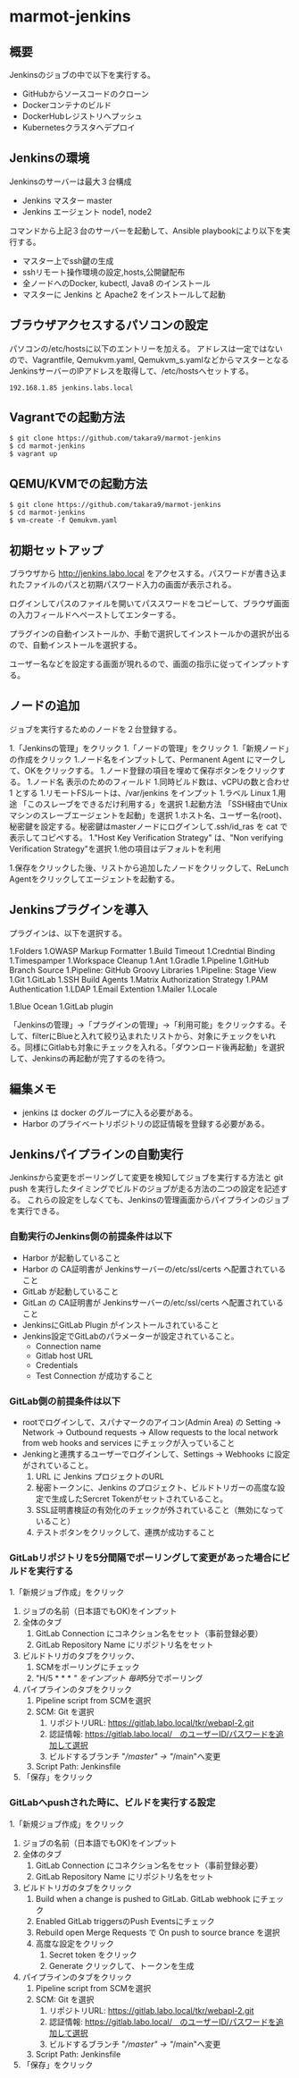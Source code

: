 # marmot-jenkins

## 概要

Jenkinsのジョブの中で以下を実行する。

* GitHubからソースコードのクローン
* Dockerコンテナのビルド
* DockerHubレジストリへプッシュ
* Kubernetesクラスタへデプロイ


## Jenkinsの環境

Jenkinsのサーバーは最大３台構成

* Jenkins マスター  master
* Jenkins エージェント node1, node2


コマンドから上記３台のサーバーを起動して、Ansible playbookにより以下を実行する。

* マスター上でssh鍵の生成
* sshリモート操作環境の設定,hosts,公開鍵配布
* 全ノードへのDocker, kubectl, Java8 のインストール
* マスターに Jenkins と Apache2 をインストールして起動



## ブラウザアクセスするパソコンの設定

パソコンの/etc/hostsに以下のエントリーを加える。
アドレスは一定ではないので、Vagrantfile, Qemukvm.yaml, Qemukvm_s.yamlなどからマスターとなる
JenkinsサーバーのIPアドレスを取得して、/etc/hostsへセットする。

~~~
192.168.1.85 jenkins.labs.local
~~~


## Vagrantでの起動方法

~~~
$ git clone https://github.com/takara9/marmot-jenkins
$ cd marmot-jenkins
$ vagrant up
~~~


## QEMU/KVMでの起動方法

~~~
$ git clone https://github.com/takara9/marmot-jenkins
$ cd marmot-jenkins
$ vm-create -f Qemukvm.yaml
~~~



## 初期セットアップ

ブラウザから http://jenkins.labo.local をアクセスする。パスワードが書き込まれたファイルのパスと初期パスワード入力の画面が表示される。

ログインしてパスのファイルを開いてパススワードをコピーして、ブラウザ画面の入力フィールドへペーストしてエンターする。

プラグインの自動インストールか、手動で選択してインストールかの選択が出るので、自動インストールを選択する。

ユーザー名などを設定する画面が現れるので、画面の指示に従ってインプットする。




## ノードの追加

ジョブを実行するためのノードを２台登録する。

1.「Jenkinsの管理」をクリック
1.「ノードの管理」をクリック
1.「新規ノード」の作成をクリック
1.ノード名をインプットして、Permanent Agent にマークして、OKをクリックする。
1.ノード登録の項目を埋めて保存ボタンをクリックする。
    1.ノード名 表示のためのフィールド
    1.同時ビルド数は、vCPUの数と合わせ 1 とする
    1.リモートFSルートは、/var/jenkins をインプット
    1.ラベル Linux
    1.用途 「このスレーブをできるだけ利用する」を選択
    1.起動方法 「SSH経由でUnixマシンのスレーブエージェントを起動」を選択
    1.ホスト名、ユーザー名(root)、秘密鍵を設定する。秘密鍵はmasterノードにログインして.ssh/id_ras を cat で表示してコピペする。
    1."Host Key Verification Strategy" は、"Non verifying Verification Strategy"を選択
    1.他の項目はデフォルトを利用

1.保存をクリックした後、リストから追加したノードをクリックして、ReLunch Agentをクリックしてエージェントを起動する。



## Jenkinsプラグインを導入

プラグインは、以下を選択する。

1.Folders
1.OWASP Markup Formatter
1.Build Timeout
1.Credntial Binding
1.Timespamper
1.Workspace Cleanup
1.Ant
1.Gradle
1.Pipeline
1.GitHub Branch Source
1.Pipeline: GitHub Groovy Libraries
1.Pipeline: Stage View
1.Git
1.GitLab
1.SSH Build Agents
1.Matrix Authorization Strategy
1.PAM Authentication
1.LDAP
1.Email Extention
1.Mailer
1.Locale

1.Blue Ocean
1.GitLab plugin



「Jenkinsの管理」->「プラグインの管理」->「利用可能」をクリックする。そして、filterにBlueと入れて絞り込まれたリストから、対象にチェックをいれる。同様にGitlabも対象にチェックを入れる。「ダウンロード後再起動」を選択して、Jenkinsの再起動が完了するのを待つ。



## 編集メモ
* jenkins は docker のグループに入る必要がある。
* Harbor のプライベートリポジトリの認証情報を登録する必要がある。


## Jenkinsパイプラインの自動実行

Jenkinsから変更をポーリングして変更を検知してジョブを実行する方法と
git push を実行したタイミングでビルドのジョブが走る方法の二つの設定を記述する。
これらの設定をしなくても、Jenkinsの管理画面からパイプラインのジョブを実行できる。

### 自動実行のJenkins側の前提条件は以下
* Harbor が起動していること
* Harbor の CA証明書が Jenkinsサーバーの/etc/ssl/certs へ配置されていること
* GitLab が起動していること
* GitLan の CA証明書が Jenkinsサーバーの/etc/ssl/certs へ配置されていること
* JenkinsにGitLab Plugin がインストールされていること
* Jenkins設定でGitLabのパラメーターが設定されていること。
   * Connection name
   * Gitlab host URL
   * Credentials
   * Test Connection が成功すること

### GitLab側の前提条件は以下
* rootでログインして、スパナマークのアイコン(Admin Area) の Setting -> Network -> Outbound requests -> Allow requests to the local network from web hooks and services にチェックが入っていること
* Jenkingと連携するユーザーでログインして、Settings -> Webhooks に設定がされていること。
   1. URL に Jenkins プロジェクトのURL
   1. 秘密トークンに、Jenkins のプロジェクト、ビルドトリガーの高度な設定で生成したSercret Tokenがセットされていること。
   1. SSL証明書検証の有効化のチェックが外されていること（無効になっていること）
   1. テストボタンをクリックして、連携が成功すること


### GitLabリポジトリを5分間隔でポーリングして変更があった場合にビルドを実行する

1.「新規ジョブ作成」をクリック
1. ジョブの名前（日本語でもOK)をインプット
1. 全体のタブ
    1. GitLab Connection にコネクション名をセット（事前登録必要）
    1. GitLab Repository Name にリポジトリ名をセット
1. ビルドトリガのタブをクリック、
    1. SCMをポーリングにチェック
    1. "H/5 * * * *" をインプット 毎時*5分でポーリング
1. パイプラインのタブをクリック
    1. Pipeline script from SCMを選択
    1. SCM: Git を選択
        1. リポジトリURL: https://gitlab.labo.local/tkr/webapl-2.git
        1. 認証情報: https://gitlab.labo.local/　のユーザーID/パスワードを追加して選択
        1. ビルドするブランチ "*/master" -> "*/main"へ変更
    1. Script Path:  Jenkinsfile
1. 「保存」をクリック



### GitLabへpushされた時に、ビルドを実行する設定

1.「新規ジョブ作成」をクリック
1. ジョブの名前（日本語でもOK)をインプット
1. 全体のタブ
    1. GitLab Connection にコネクション名をセット（事前登録必要）
    1. GitLab Repository Name にリポジトリ名をセット
1. ビルドトリガのタブをクリック
    1. Build when a change is pushed to GitLab. GitLab webhook にチェック
    1. Enabled GitLab triggersのPush Eventsにチェック
    1. Rebuild open Merge Requests で On push to source brance を選択
    1. 高度な設定をクリック
        1. Secret token をクリック
        1. Generate クリックして、トークンを生成
1. パイプラインのタブをクリック
    1. Pipeline script from SCMを選択
    1. SCM: Git を選択
        1. リポジトリURL: https://gitlab.labo.local/tkr/webapl-2.git
        1. 認証情報: https://gitlab.labo.local/　のユーザーID/パスワードを追加して選択
        1. ビルドするブランチ "*/master" -> "*/main"へ変更
    1. Script Path:  Jenkinsfile
1. 「保存」をクリック



